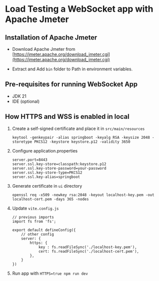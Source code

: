 # Load Testing a WebSocket app with Apache Jmeter

## Installation of Apache Jmeter

- Download Apache Jmeter from [https://jmeter.apache.org/download_jmeter.cgi](https://jmeter.apache.org/download_jmeter.cgi)

- Extract and Add `bin` folder to Path in environment variables.

## Pre-requisites for running WebSocket App

- JDK 21
- IDE (optional)

## How HTTPS and WSS is enabled in local

1. Create a self-signed certificate and place it in `src/main/resources`
    ```shell
    keytool -genkeypair -alias springboot -keyalg RSA -keysize 2048 -storetype PKCS12 -keystore keystore.p12 -validity 3650
    ```
2. Configure application.properties
    ```properties
    server.port=8443
    server.ssl.key-store=classpath:keystore.p12
    server.ssl.key-store-password=your-password
    server.ssl.key-store-type=PKCS12
    server.ssl.key-alias=springboot
   ```
3. Generate certificate in `ui` directory
    ```shell
   openssl req -x509 -newkey rsa:2048 -keyout localhost-key.pem -out localhost-cert.pem -days 365 -nodes
   ```
4. Update `vite.config.js`
    ```
    // previous imports
    import fs from 'fs';
    
    export default defineConfig({
        // other config
        server: {
            https: {
                key : fs.readFileSync('./localhost-key.pem'),
                cert: fs.readFileSync('./localhost-cert.pem'),
            },
        }
    })
    ```
5. Run app with `HTTPS=true npm run dev`
